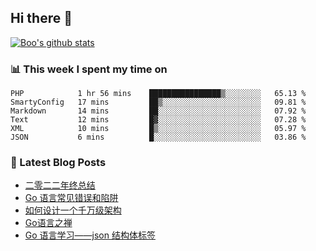 ## Hi there 👋

[![Boo's github stats](https://github-readme-stats.vercel.app/api?username=0xAiKang)](https://github.com/anuraghazra/github-readme-stats)

<!-- [![Most Used Langs](https://github-readme-stats.vercel.app/api/top-langs/?username=0xAiKang)](https://github.com/anuraghazra/github-readme-stats) -->

### 📊 This week I spent my time on
<!--START_SECTION:waka-->

```text
PHP            1 hr 56 mins    ████████████████▒░░░░░░░░   65.13 %
SmartyConfig   17 mins         ██▒░░░░░░░░░░░░░░░░░░░░░░   09.81 %
Markdown       14 mins         ██░░░░░░░░░░░░░░░░░░░░░░░   07.92 %
Text           12 mins         █▓░░░░░░░░░░░░░░░░░░░░░░░   07.28 %
XML            10 mins         █▒░░░░░░░░░░░░░░░░░░░░░░░   05.97 %
JSON           6 mins          █░░░░░░░░░░░░░░░░░░░░░░░░   03.86 %
```

<!--END_SECTION:waka-->

### 📕 Latest Blog Posts
<!-- BLOG-POST-LIST:START -->
- [二零二二年终总结](https://www.0x2beace.com/2022-year-end-summary/)
- [Go 语言常见错误和陷阱](https://www.0x2beace.com/gotchas-and-common-mistakes-in-go-golang/)
- [如何设计一个千万级架构](https://www.0x2beace.com/how-to-design-a-tens-of-millions-of-architecture/)
- [Go语言之禅](https://www.0x2beace.com/the-en-of-go/)
- [Go 语言学习——json 结构体标签](https://www.0x2beace.com/go-language-study-notes-json-structure-tag/)
<!-- BLOG-POST-LIST:END -->

